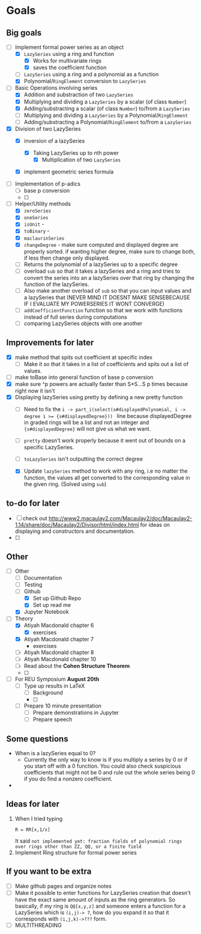 # Goals

## Big goals

- [ ] Implement formal power series as an object
  - [X] `LazySeries` using a ring and function
    - [X] Works for multivariate rings
    - [X] saves the coefficient function
  - [ ] `LazySeries` using a ring and a polynomial as a function
  - [X] Polynomial/`RingElement` conversion to `LazySeries`

- [ ] Basic Operations involving series
  - [X] Addition and substraction of two `LazySeries`
  - [X] Multiplying and dividing a `LazySeries` by a scalar (of class `Number`)
  - [X] Adding/substracting a scalar (of class `Number`) to/from a `LazySeries`
  - [ ] Multiplying and dividing a `LazySeries` by a Polynomial/`RingElement`
  - [ ] Adding/substracting a Polynomial/`RingElement` to/from a `LazySeries`

- [X] Division of two LazySeries
  - [X] inversion of a lazySeries
    - [X] Taking LazySeries up to nth power
      - [X] Multiplication of two `LazySeries`
  - [X] implement geometric series formula
  

- [ ] Implementation of p-adics
  - [ ] base p conversion
  - [ ] 

- [ ] Helper/Utility methods
  - [X] `zeroSeries`
  - [X] `oneSeries`
  - [X] `isUnit` -
  - [X] `toBinary` - 
  - [X] `maclaurinSeries`
  - [X] `changeDegree` - make sure computed and displayed degree are properly sorted. if wanting higher degree, make sure to change both, if less then change only displayed.
  - [ ] Returns the polynomial of a lazySeries up to a specific degree
  - [ ] overload `sub` so that it takes a lazySeries and a ring and tries to convert the series into an a lazySeries over that ring by changing the function of the lazySeries.
  - [ ] Also make another overload of `sub` so that you can input values and a lazySeries that (NEVER MIND IT DOESNT MAKE SENSEBECAUSE IF I EVALUATE MY POWERSERIES IT WONT CONVERGE)
  - [ ] `addCoefficientFunction` function so that we work with functions instead of full series during computations
  - [ ] comparing LazySeries objects with one another

## Improvements for later
- [X] make method that spits out coefficient at specific index
  - [ ] Make it so that it takes in a list of coefficients and spits out a list of values.
- [ ] make toBase into general function of base p conversion
- [X] make sure ^p powers are actually faster than S*S...S p times because right now it isn't
- [X] Displaying lazySeries using pretty by defining a new pretty function
  - [ ] Need to fix the ```i -> part_i(select(s#displayedPolynomial, i -> degree i >= {s#displayedDegree})) ``` line because displayedDegree in graded rings will be a list and not an integer and `{s#displayedDegree}` will not give us what we want. 
  - [ ] `pretty` doesn't work properly because it went out of bounds on a specific LazySeries.
  - [ ] `toLazySeries` isn't outputting the correct degree
  - [X] Update `lazySeries` method to work with any ring, i.e no matter the function, the values all get converted to the corresponding value in the given ring. (Solved using `sub`)




## to-do for later
- [ ] check out http://www2.macaulay2.com/Macaulay2/doc/Macaulay2-1.14/share/doc/Macaulay2/Divisor/html/index.html for ideas on displaying and constructors and documentation.
- [ ] 
## Other
- [ ] Other 
  - [ ] Documentation
  - [ ] Testing
  - [ ] Github
    - [X] Set up Github Repo
    - [X] Set up read me
  - [X] Jupyter Notebook

- [ ] Theory
  - [X] Atiyah Macdonald chapter 6
    - [X] exercises 
  - [X] Atiyah Macdonald chapter 7
    - exercises
  - [ ] Atiyah Macdonald chapter 8
  - [ ] Atiyah Macdonald chapter 10
  - [ ] Read about the **Cohen Structure Theorem**
  - [ ] 
  
- [ ] For REU Symposium **August 20th** 
  - [ ] Type up results in LaTeX
    - [ ] Background 
    - [ ] 
  - [ ] Prepare 10 minute presentation 
    - [ ] Prepare demonstrations in Jupyter
    - [ ] Prepare speech

## Some questions
- When is a lazySeries equal to 0?
  - Currently the only way to know is if you multiply a series by 0 or if you start off with a 0 function. You could also check suspicious coefficients that might not be 0 and rule out the whole series being 0 if you do find a nonzero coefficient. 
- 


## Ideas for later
1. When I tried typing
    ```
    R = RR[x,1/x]
    ```
    It said 
    ``not implemented yet: fraction fields of polynomial rings over rings other than ZZ, QQ, or a finite field``
2. Implement Ring structure for formal power series


## If you want to be extra
- [ ] Make github pages and organize notes
- [ ] Make it possible to enter functions for LazySeries creation that doesn't have the exact same amount of inputs as the ring generators. So basically, if my ring is `QQ[x,y,z]` and someone enters a function for a LazySeries which is `(i,j)-> 7`, how do you expand it so that it corresponds with `(i,j,k)->???` form.
- [ ] MULTITHREADING 